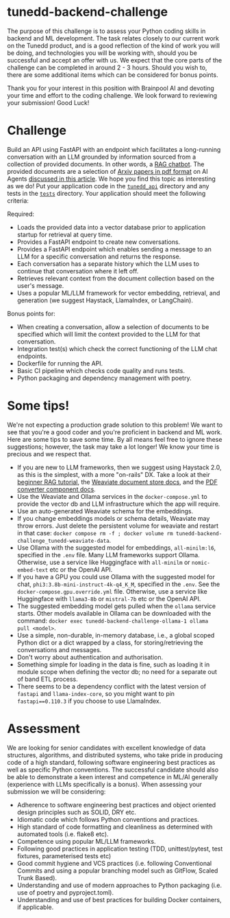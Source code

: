 # tunedd-backend-challenge

The purpose of this challenge is to assess your Python coding skills in backend and ML development. The task relates closely to our current work on the Tunedd product, and is a good reflection of the kind of work you will be doing, and technologies you will be working with, should you be successful and accept an offer with us. We expect that the core parts of the challenge can be completed in around 2 - 3 hours. Should you wish to, there are some additional items which can be considered for bonus points.

Thank you for your interest in this position with Brainpool AI and devoting your time and effort to the coding challenge. We look forward to reviewing your submission! Good Luck!

# Challenge
Build an API using FastAPI with an endpoint which facilitates a long-running conversation with an LLM grounded by information sourced from a collection of provided documents. In other words, a [RAG chatbot](https://aws.amazon.com/what-is/retrieval-augmented-generation/). The provided documents are a selection of [Arxiv papers in pdf format](./data/ai-agents-arxiv-papers) on AI Agents [discussed in this article](https://deepgram.com/learn/top-arxiv-papers-about-ai-agents). We hope you find this topic as interesting as we do! Put your application code in the [`tunedd_api`](./tunedd_api) directory and any tests in the [`tests`](./tests) directory. Your application should meet the following criteria:

Required:
- Loads the provided data into a vector database prior to application startup for retrieval at query time.
- Provides a FastAPI endpoint to create new conversations.
- Provides a FastAPI endpoint which enables sending a message to an LLM for a specific conversation and returns the response.
- Each conversation has a separate history which the LLM uses to continue that conversation where it left off.
- Retrieves relevant context from the document collection based on the user's message.
- Uses a popular ML/LLM framework for vector embedding, retrieval, and generation (we suggest Haystack, LlamaIndex, or LangChain).

Bonus points for:
- When creating a conversation, allow a selection of documents to be specified which will limit the context provided to the LLM for that conversation.
- Integration test(s) which check the correct functioning of the LLM chat endpoints.
- Dockerfile for running the API.
- Basic CI pipeline which checks code quality and runs tests.
- Python packaging and dependency management with poetry.

# Some tips!
We're not expecting a production grade solution to this problem! We want to see that you're a good coder and you're proficient in backend and ML work. Here are some tips to save some time. By all means feel free to ignore these suggestions; however, the task may take a lot longer! We know your time is precious and we respect that.
- If you are new to LLM frameworks, then we suggest using Haystack 2.0, as this is the simplest, with a more "on-rails" DX. Take a look at their [beginner RAG tutorial](https://haystack.deepset.ai/tutorials/27_first_rag_pipeline), the [Weaviate document store docs](https://haystack.deepset.ai/integrations/weaviate-document-store#haystack-20), and the [PDF converter component docs](https://docs.haystack.deepset.ai/docs/pypdftodocument).
- Use the Weaviate and Ollama services in the `docker-compose.yml` to provide the vector db and LLM infrastructure which the app will require.
- Use an auto-generated Weaviate schema for the embeddings.
- If you change embeddings models or schema details, Weaviate may throw errors. Just delete the persistent volume for weaviate and restart in that case: `docker compose rm -f ; docker volume rm tunedd-backend-challenge_tunedd-weaviate-data`.
- Use Ollama with the suggested model for embeddings, `all-minilm:l6`, specified in the `.env` file. Many LLM frameworks support Ollama. Otherwise, use a service like Huggingface with `all-minilm` or `nomic-embed-text` etc or the OpenAI API.
- If you have a GPU you could use Ollama with the suggested model for chat, `phi3:3.8b-mini-instruct-4k-q4_K_M`, specified in the `.env`. See the `docker-compose.gpu.override.yml` file. Otherwise, use a service like Huggingface with `llama3-8b` or `mistral-7b` etc or the OpenAI API.
- The suggested embedding model gets pulled when the `ollama` service starts. Other models available in Ollama can be downloaded with the command: `docker exec tunedd-backend-challenge-ollama-1 ollama pull <model>`.
- Use a simple, non-durable, in-memory database, i.e., a global scoped Python dict or a dict wrapped by a class, for storing/retrieving the conversations and messages.
- Don't worry about authentication and authorisation.
- Something simple for loading in the data is fine, such as loading it in module scope when defining the vector db; no need for a separate out of band ETL process.
- There seems to be a dependency conflict with the latest version of `fastapi` and `llama-index-core`, so you might want to pin `fastapi==0.110.3` if you choose to use LlamaIndex.

# Assessment
We are looking for senior candidates with excellent knowledge of data structures, algorithms, and distributed systems, who take pride in producing code of a high standard, following software engineering best practices as well as specific Python conventions. The successful candidate should also be able to demonstrate a keen interest and competence in ML/AI generally (experience with LLMs specifically is a bonus). When assessing your submission we will be considering:
- Adherence to software engineering best practices and object oriented design principles such as SOLID, DRY etc.
- Idiomatic code which follows Python conventions and practices.
- High standard of code formatting and cleanliness as determined with automated tools (i.e. flake8 etc).
- Competence using popular ML/LLM frameworks.
- Following good practices in application testing (TDD, unittest/pytest, test fixtures, parameterised tests etc)
- Good commit hygiene and VCS practices (i.e. following Conventional Commits and using a popular branching model such as GitFlow, Scaled Trunk Based).
- Understanding and use of modern approaches to Python packaging (i.e. use of poetry and pyproject.toml).
- Understanding and use of best practices for building Docker containers, if applicable.
